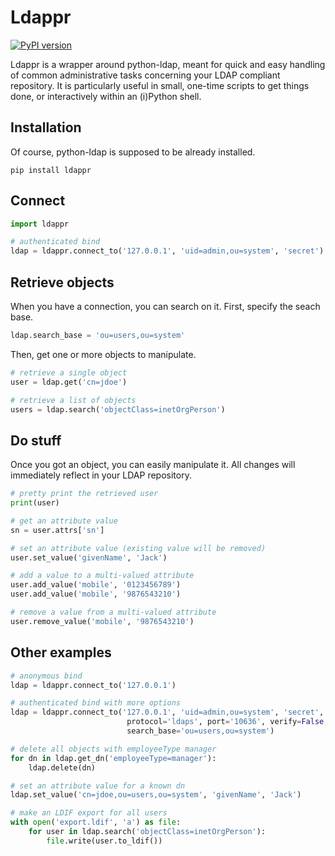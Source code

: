 Ldappr
=======

[![PyPI version](https://badge.fury.io/py/ldappr.svg)](http://badge.fury.io/py/ldappr)

Ldappr is a wrapper around python-ldap, meant for quick and easy handling of 
common administrative tasks concerning your LDAP compliant repository. It is
particularly useful in small, one-time scripts to get things done, or
interactively within an (i)Python shell.

Installation
------------

Of course, python-ldap is supposed to be already installed.

```
pip install ldappr
```

Connect
-------

```python
import ldappr

# authenticated bind
ldap = ldappr.connect_to('127.0.0.1', 'uid=admin,ou=system', 'secret')
```

Retrieve objects
----------------

When you have a connection, you can search on it. First, specify the seach base.

```python
ldap.search_base = 'ou=users,ou=system'
```

Then, get one or more objects to manipulate.

```python
# retrieve a single object
user = ldap.get('cn=jdoe')

# retrieve a list of objects
users = ldap.search('objectClass=inetOrgPerson')
```

Do stuff
--------

Once you got an object, you can easily manipulate it. All changes will 
immediately reflect in your LDAP repository.

```python
# pretty print the retrieved user
print(user)

# get an attribute value
sn = user.attrs['sn']

# set an attribute value (existing value will be removed)
user.set_value('givenName', 'Jack')

# add a value to a multi-valued attribute
user.add_value('mobile', '0123456789')
user.add_value('mobile', '9876543210')

# remove a value from a multi-valued attribute
user.remove_value('mobile', '9876543210')
```

Other examples
--------------
```python
# anonymous bind
ldap = ldappr.connect_to('127.0.0.1')

# authenticated bind with more options
ldap = ldappr.connect_to('127.0.0.1', 'uid=admin,ou=system', 'secret',
                          protocol='ldaps', port='10636', verify=False, 
                          search_base='ou=users,ou=system')

# delete all objects with employeeType manager
for dn in ldap.get_dn('employeeType=manager'):
    ldap.delete(dn)

# set an attribute value for a known dn
ldap.set_value('cn=jdoe,ou=users,ou=system', 'givenName', 'Jack')

# make an LDIF export for all users
with open('export.ldif', 'a') as file:
    for user in ldap.search('objectClass=inetOrgPerson'):
        file.write(user.to_ldif())
```
